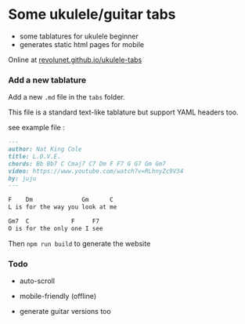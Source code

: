 # Some ukulele/guitar tabs

 - some tablatures for ukulele beginner
 - generates static html pages for mobile

Online at <a href="http://revolunet.github.io/ukulele-tabs">revolunet.github.io/ukulele-tabs</a>

### Add a new tablature

Add a new `.md` file in the `tabs` folder.

This file is a standard text-like tablature but support YAML headers too.

see example file :

```md
---
author: Nat King Cole
title: L.O.V.E.
chords: Bb Bb7 C Cmaj7 C7 Dm F F7 G G7 Gm Gm7
video: https://www.youtube.com/watch?v=RLhnyZc9V34
by: juju
---

F    Dm              Gm      C
L is for the way you look at me

Gm7  C            F     F7
O is for the only one I see
```

Then `npm run build` to generate the website

### Todo

 - auto-scroll

 - mobile-friendly (offline)

 - generate guitar versions too
